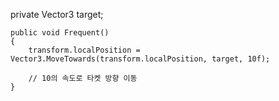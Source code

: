 private Vector3 target;

    public void Frequent()
    {
        transform.localPosition = Vector3.MoveTowards(transform.localPosition, target, 10f);

        // 10의 속도로 타켓 방향 이동
    }
